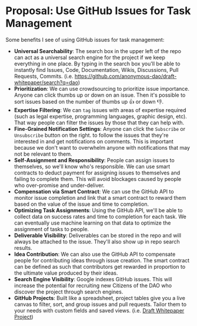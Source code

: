 # Proposal: Use GitHub Issues for Task Management

Some benefits I see of using GitHub issues for task management:

- **Universal Searchability**: The search box in the upper left of the repo can act as a universal search engine for the project if we keep everything in one place. By typing in the search box you'll be able to instantly find Issues, Code, Documentation, Wikis, Discussions, Pull Requests, Commits. (i.e. https://github.com/anonymous-dao/draft-whitepaper/search?q=dao)
- **Prioritization**: We can use crowdsourcing to prioritize issue importance. Anyone can click thumbs up or down on an issue.  Then it's possible to sort issues based on the number of thumbs up 👍 or down 👎.
- **Expertise Filtering**: We can `tag` issues with areas of expertise required  (such as legal expertise, programming languages, graphic design, etc).   That way people can filter the issues by those that they can help with.
- **Fine-Grained Notification Settings**: Anyone can click the `Subscribe` or `Unsubscribe` button on the right. to follow the issues that they're interested in and get notifications on comments.  This is important because we don't want to overwhelm anyone with notifications that may not be relevant to them.
- **Self-Assignment and Responsibility**: People can assign issues to themselves, so we'll know who's responsible. We
  can use smart contracts to deduct payment for assigning issues to themselves and failing to complete them.  This
  will avoid blockages caused by people who over-promise and under-deliver.
- **Compensation via Smart Contract**: We can use the GitHub API to monitor issue completion and link that a smart
  contract to reward them based on the value of the issue and time to completion.
- **Optimizing Task Assignments**: Using the GitHub API, we'll be able to collect data on success rates and time to
  completion for each task.  We can eventually use machine learning on that data to optimize the assignment of tasks to
  people.
- **Deliverable Visibility**: Deliverables can be stored in the repo and will always be attached to the
  issue.  They'll also show up in repo search results.
- **Idea Contribution**: We can also use the GitHub API to compensate people for contributing ideas through issue
  creation. The smart contract can be defined as such that contributors get rewarded in proportion to the ultimate
  value produced by their ideas.
- **Search Engine Visibility**: Google indexes GitHub issues. This will increase the potential for recruiting new
  Citizens of the DAO who discover the project through search engines.
- **GitHub Projects**: Built like a spreadsheet, project tables give you a live canvas to filter, sort, and group issues and pull requests. Tailor them to your needs with custom fields and saved views. (i.e. [Draft Whitepaper Project](https://github.com/orgs/anonymous-dao/projects/1))
